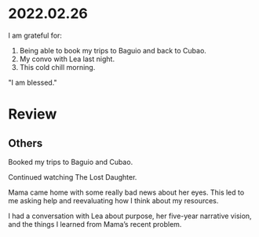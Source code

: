 # 2022.02.26

I am grateful for:

1. Being able to book my trips to Baguio and back to Cubao.
2. My convo with Lea last night.
3. This cold chill morning.

"I am blessed."

# Review

## Others

Booked my trips to Baguio and Cubao.

Continued watching The Lost Daughter.

Mama came home with some really bad news about her eyes. This led to me asking help and reevaluating how I think about my resources.

I had a conversation with Lea about purpose, her five-year narrative vision, and the things I learned from Mama’s recent problem.

